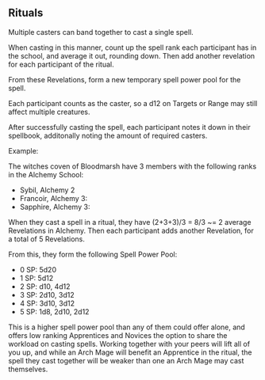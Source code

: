 ## Rituals
Multiple casters can band together to cast a single spell.

When casting in this manner, count up the spell rank each participant has in the school, and average it out, rounding down. Then add another revelation for each participant of the ritual.

From these Revelations, form a new temporary spell power pool for the spell.

Each participant counts as the caster, so a d12 on Targets or Range may still affect multiple creatures.

After successfully casting the spell, each participant notes it down in their spellbook, additonally noting the amount of required casters.

Example:

The witches coven of Bloodmarsh have 3 members with the following ranks in the Alchemy School:

- Sybil, Alchemy 2
- Francoir, Alchemy 3:
- Sapphire, Alchemy 3:

When they cast a spell in a ritual, they have (2+3+3)/3 = 8/3 ~= 2 average Revelations in Alchemy. Then each participant adds another Revelation, for a total of 5 Revelations.

From this, they form the following Spell Power Pool: 
- 0 SP: 5d20
- 1 SP: 5d12
- 2 SP: d10, 4d12
- 3 SP: 2d10, 3d12
- 4 SP: 3d10, 3d12
- 5 SP: 1d8, 2d10, 2d12 

This is a higher spell power pool than any of them could offer alone, and offers low ranking Apprentices and Novices the option to share the workload on casting spells.
Working together with your peers will lift all of you up, and while an Arch Mage will benefit an Apprentice in the ritual, the spell they cast together will be weaker than one an Arch Mage may cast themselves. 

